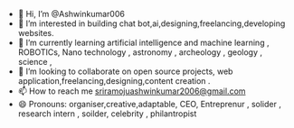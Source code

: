 - 👋 Hi, I’m @Ashwinkumar006
- 👀 I’m interested in building chat bot,ai,designing,freelancing,developing websites.
- 🌱 I’m currently learning artificial intelligence and machine learning , ROBOTICs, Nano technology , astronomy , archeology , geology , science ,
- 💞️ I’m looking to collaborate on open source projects, web application,freelancing,designing,content creation .
- 📫 How to reach me sriramojuashwinkumar2006@gmail.com
- 😄 Pronouns: organiser,creative,adaptable,
  CEO, Entreprenur , solider , research intern , soilder, celebrity , philantropist
  
  

<!---
Ashwinkumar006/Ashwinkumar006 is a ✨ special ✨ repository because its `README.md` (this file) appears on your GitHub profile.
You can click the Preview link to take a look at your changes.
--->
